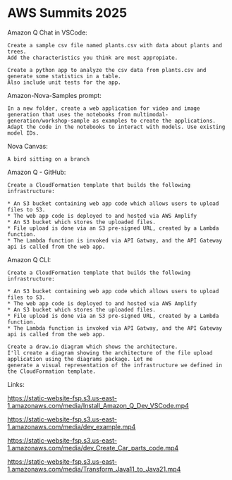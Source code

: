 # AWS Summits 2025

Amazon Q Chat in VSCode:
```
Create a sample csv file named plants.csv with data about plants and trees.
Add the characteristics you think are most appropiate.
```
```
Create a python app to analyze the csv data from plants.csv and generate some statistics in a table.
Also include unit tests for the app.
```

Amazon-Nova-Samples prompt:
```
In a new folder, create a web application for video and image generation that uses the notebooks from multimodal-generation/workshop-sample as examples to create the applications. Adapt the code in the notebooks to interact with models. Use existing model IDs.
```

Nova Canvas:
```
A bird sitting on a branch
```

Amazon Q - GitHub:
```
Create a CloudFormation template that builds the following infrastructure:

* An S3 bucket containing web app code which allows users to upload files to S3.
* The web app code is deployed to and hosted via AWS Amplify
* An S3 bucket which stores the uploaded files.
* File upload is done via an S3 pre-signed URL, created by a Lambda function.
* The Lambda function is invoked via API Gatway, and the API Gateway api is called from the web app.
```

Amazon Q CLI:
```
Create a CloudFormation template that builds the following infrastructure:

* An S3 bucket containing web app code which allows users to upload files to S3.
* The web app code is deployed to and hosted via AWS Amplify
* An S3 bucket which stores the uploaded files.
* File upload is done via an S3 pre-signed URL, created by a Lambda function.
* The Lambda function is invoked via API Gatway, and the API Gateway api is called from the web app.
```
```
Create a draw.io diagram which shows the architecture.
I'll create a diagram showing the architecture of the file upload application using the diagrams package. Let me
generate a visual representation of the infrastructure we defined in the CloudFormation template.
```

Links:

https://static-website-fsp.s3.us-east-1.amazonaws.com/media/Install_Amazon_Q_Dev_VSCode.mp4

https://static-website-fsp.s3.us-east-1.amazonaws.com/media/dev_example.mp4

https://static-website-fsp.s3.us-east-1.amazonaws.com/media/dev_Create_Car_parts_code.mp4

https://static-website-fsp.s3.us-east-1.amazonaws.com/media/Transform_Java11_to_Java21.mp4
